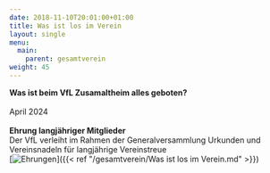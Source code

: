 ```yaml
---
date: 2018-11-10T20:01:00+01:00
title: Was ist los im Verein
layout: single
menu:
  main:
    parent: gesamtverein
weight: 45
---
```


<b>Was ist beim VfL Zusamaltheim alles geboten?</b>
<br>
<br>April 2024<br>
<br>
<b>Ehrung langjähriger Mitglieder </b><br>
Der VfL verleiht im Rahmen der Generalversammlung Urkunden und Vereinsnadeln für langjährige Vereinstreue<br>
[![Ehrungen](/images/Ehrungen_2024.jpeg)]({{< ref "/gesamtverein/Was ist los im Verein.md" >}})<br>


